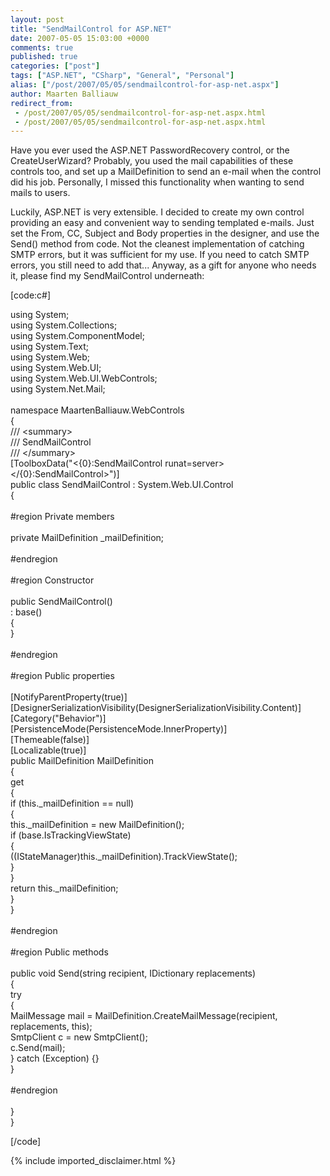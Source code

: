 ```yaml
---
layout: post
title: "SendMailControl for ASP.NET"
date: 2007-05-05 15:03:00 +0000
comments: true
published: true
categories: ["post"]
tags: ["ASP.NET", "CSharp", "General", "Personal"]
alias: ["/post/2007/05/05/sendmailcontrol-for-asp-net.aspx"]
author: Maarten Balliauw
redirect_from:
 - /post/2007/05/05/sendmailcontrol-for-asp-net.aspx.html
 - /post/2007/05/05/sendmailcontrol-for-asp-net.aspx.html
---
```

<p>
Have you ever used the ASP.NET PasswordRecovery control, or the CreateUserWizard? Probably, you used the mail capabilities of these controls too, and set up a MailDefinition to send an e-mail when the control did his job. Personally, I missed this functionality when wanting to send mails to users. 
</p>
<p>
Luckily, ASP.NET is very extensible. I decided to create my own control providing an easy and convenient way to sending templated e-mails. Just set the From, CC, Subject and Body properties in the designer, and use the Send() method from code. Not the cleanest implementation of catching SMTP errors, but it was sufficient for my use. If you need to catch SMTP errors, you still need to add that... Anyway, as a gift for anyone who needs it, please find my SendMailControl underneath:
</p>
<p>
[code:c#]
</p>
using System;<br />
using System.Collections;<br />
using System.ComponentModel;<br />
using System.Text;<br />
using System.Web;<br />
using System.Web.UI;<br />
using System.Web.UI.WebControls;<br />
using System.Net.Mail;<br />
<br />
namespace MaartenBalliauw.WebControls<br />
{<br />
    /// &lt;summary&gt;<br />
    /// SendMailControl<br />
    /// &lt;/summary&gt;<br />
    [ToolboxData(&quot;&lt;{0}:SendMailControl runat=server&gt;&lt;/{0}:SendMailControl&gt;&quot;)]<br />
    public class SendMailControl : System.Web.UI.Control<br />
    {<br />
<br />
        #region Private members<br />
<br />
        private MailDefinition _mailDefinition;<br />
<br />
        #endregion<br />
<br />
        #region Constructor<br />
<br />
        public SendMailControl()<br />
            : base()<br />
        {<br />
        }<br />
<br />
        #endregion<br />
<br />
        #region Public properties<br />
<br />
        [NotifyParentProperty(true)]<br />
        [DesignerSerializationVisibility(DesignerSerializationVisibility.Content)]<br />
        [Category(&quot;Behavior&quot;)]<br />
        [PersistenceMode(PersistenceMode.InnerProperty)]<br />
        [Themeable(false)]<br />
        [Localizable(true)]<br />
        public MailDefinition MailDefinition<br />
        {<br />
            get<br />
            {<br />
                if (this._mailDefinition == null)<br />
                {<br />
                    this._mailDefinition = new MailDefinition();<br />
                    if (base.IsTrackingViewState)<br />
                    {<br />
                        ((IStateManager)this._mailDefinition).TrackViewState();<br />
                    }<br />
                }<br />
                return this._mailDefinition;<br />
            }<br />
        }<br />
<br />
        #endregion<br />
        <br />
        #region Public methods<br />
<br />
        public void Send(string recipient, IDictionary replacements)<br />
        {<br />
            try<br />
            {<br />
                MailMessage mail = MailDefinition.CreateMailMessage(recipient, replacements, this);<br />
                SmtpClient c = new SmtpClient();<br />
                c.Send(mail);<br />
            } catch (Exception) {}<br />
        }<br />
<br />
        #endregion<br />
<br />
    }<br />
}
<p>
[/code]
</p>

{% include imported_disclaimer.html %}
